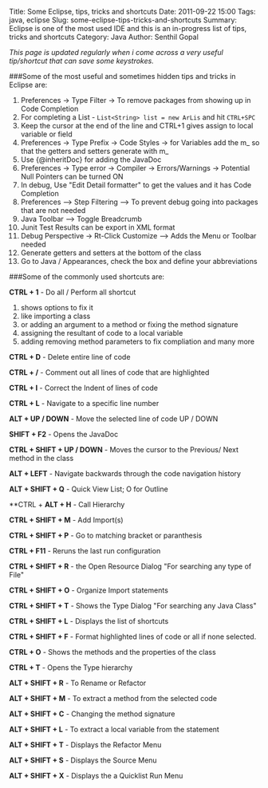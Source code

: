 Title: Some Eclipse, tips, tricks and shortcuts
Date: 2011-09-22 15:00
Tags: java, eclipse
Slug: some-eclipse-tips-tricks-and-shortcuts
Summary: Eclipse is one of the most used IDE and this is an in-progress list of tips, tricks and shortcuts
Category: Java
Author: Senthil Gopal

_This page is updated regularly when i come across a very useful tip/shortcut that  can save some keystrokes._

###Some of the most useful and sometimes hidden tips and tricks in Eclipse are:

1. Preferences -> Type Filter -> To remove packages from showing up in Code Completion
2. For completing a List - `List<String> list = new ArLis` and hit `CTRL+SPC`
3. Keep the cursor at the end of the line and CTRL+1 gives assign to local variable or field
4. Preferences -> Type Prefix -> Code Styles -> for Variables add the m_ so that the getters and setters generate with m_
5. Use {@inheritDoc} for adding the JavaDoc
6. Preferences -> Type error -> Compiler -> Errors/Warnings -> Potential Null Pointers can be turned ON
7. In debug, Use "Edit Detail formatter" to get the values and it has Code Completion
8. Preferences --> Step Filtering --> To prevent debug going into packages that are not needed
9. Java Toolbar --> Toggle Breadcrumb
10. Junit Test Results can be export in XML format
11. Debug Perspective -> Rt-Click Customize --> Adds the Menu or Toolbar needed
12. Generate getters and setters at the bottom of the class
13. Go to Java / Appearances, check the box and define your abbreviations

###Some of the commonly used shortcuts are:

**CTRL + 1** - Do all / Perform all shortcut
1. shows options to fix it
2. like importing a class
3. or adding an argument to a method or fixing the method signature
4. assigning the resultant of code to a local variable
5. adding removing method parameters to fix compliation and many more

**CTRL + D** - Delete entire line of code

**CTRL + /** - Comment out all lines of code that are highlighted

**CTRL + I** - Correct the Indent of lines of code

**CTRL + L** - Navigate to a specific line number

**ALT + UP / DOWN** - Move the selected line of code UP / DOWN

**SHIFT + F2** - Opens the JavaDoc

**CTRL + SHIFT + UP / DOWN** - Moves the cursor to the Previous/ Next method in the class

**ALT + LEFT** - Navigate backwards through the code navigation history

**ALT + SHIFT + Q** - Quick View List; O for Outline

**CTRL + **ALT + H** - Call Hierarchy

**CTRL + SHIFT + M** - Add Import(s)

**CTRL + SHIFT + P** - Go to matching bracket or paranthesis

**CTRL + F11** - Reruns the last run configuration

**CTRL + SHIFT + R** -  the Open Resource Dialog "For searching any type of File"

**CTRL + SHIFT + O** - Organize Import statements

**CTRL + SHIFT + T** - Shows the Type Dialog "For searching any Java Class"

**CTRL + SHIFT + L** - Displays the list of shortcuts

**CTRL + SHIFT + F** - Format highlighted lines of code or all if none selected.

**CTRL + O** - Shows the methods and the properties of the class

**CTRL + T** - Opens the Type hierarchy

**ALT + SHIFT + R** - To Rename or Refactor

**ALT + SHIFT + M** - To extract a method from the selected code

**ALT + SHIFT + C** - Changing the method signature

**ALT + SHIFT + L** - To extract a local variable from the statement

**ALT + SHIFT + T** - Displays the Refactor Menu

**ALT + SHIFT + S** - Displays the Source Menu

**ALT + SHIFT + X** - Displays the a Quicklist Run Menu

